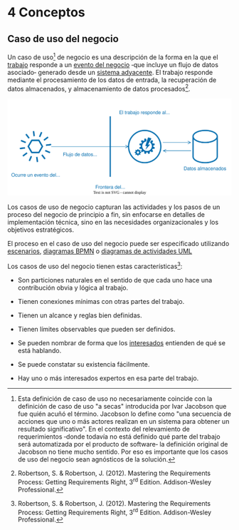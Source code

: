 # 4 Conceptos

## Caso de uso del negocio

Un caso de uso[^1] de negocio es una descripción de la forma en la que el
[trabajo](./4_Trabajo_y_area_de_trabajo.md) responde a un [evento del
negocio](./4_Evento_del_negocio.md) ‑que incluye un flujo de datos asociado‑
generado desde un [sistema adyacente](./4_Sistema_adyacente.md). El trabajo
responde mediante el procesamiento de los datos de entrada, la recuperación de
datos almacenados, y almacenamiento de datos procesados[^2].

[^1]: Esta definición de caso de uso no necesariamente coincide con la
    definición de caso de uso "a secas" introducida por Ivar Jacobson que fue
    quién acuñó el término. Jacobson lo define como "una secuencia de acciones
    que uno o más actores realizan en un sistema para obtener un resultado
    significativo"[^3]. En el contexto del relevamiento de requerimientos ‑donde
    todavía no está definido qué parte del trabajo será automatizada por el
    producto de software‑ la definición original de Jacobson no tiene mucho
    sentido. Por eso es importante que los casos de uso del negocio sean
    agnósticos de la solución.

[^2]: Robertson, S. & Robertson, J. (2012). Mastering the Requirements Process:
Getting Requirements Right, 3<sup>rd</sup> Edition. Addison-Wesley Professional.

[^3]: Jacobson, I., Christerson, M., Jonsson, P., & Övergaard, G. (1992).
    Object-Oriented Software Engineering: A Use Case Driven Approach.
    Addison-Wesley.

![BUC](/diagrams/BUC.svg)

Los casos de uso de negocio capturan las actividades y los pasos de un proceso
del negocio de principio a fin, sin enfocarse en detalles de implementación
técnica, sino en las necesidades organizacionales y los objetivos estratégicos.

El proceso en el caso de uso del negocio puede ser especificado utilizando
[escenarios](/4_Conceptos/4_Escenario.md), [diagramas
BPMN](/2_Tecnicas_y_herramientas/2_04_04_Diagramas_BPMN.md) o [diagramas de
actividades
UML](/2_Tecnicas_y_herramientas/2_04_01_Diagramas_de_actividades_UML.md)

Los casos de uso del negocio tienen estas características[^2]:

* Son particiones naturales en el sentido de que cada uno hace una contribución
  obvia y lógica al trabajo.

* Tienen conexiones mínimas con otras partes del trabajo.

* Tienen un alcance y reglas bien definidas.

* Tienen límites observables que pueden ser definidos.

* Se pueden nombrar de forma que los [interesados](./4_Interesado.md) entienden
  de qué se está hablando.

* Se puede constatar su existencia fácilmente.

* Hay uno o más interesados expertos en esa parte del trabajo.
